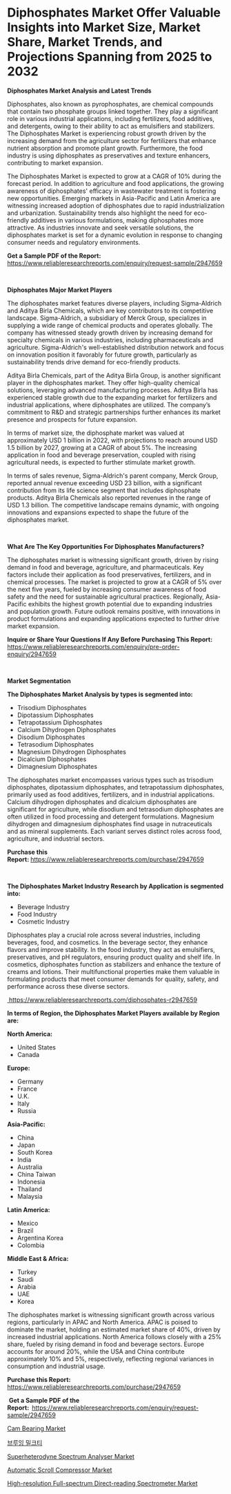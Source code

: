 <p><h1>Diphosphates Market Offer Valuable Insights into Market Size, Market Share, Market Trends, and Projections Spanning from 2025 to 2032</h1></p><p><strong>Diphosphates Market Analysis and Latest Trends</strong></p>
<p><p>Diphosphates, also known as pyrophosphates, are chemical compounds that contain two phosphate groups linked together. They play a significant role in various industrial applications, including fertilizers, food additives, and detergents, owing to their ability to act as emulsifiers and stabilizers. The Diphosphates Market is experiencing robust growth driven by the increasing demand from the agriculture sector for fertilizers that enhance nutrient absorption and promote plant growth. Furthermore, the food industry is using diphosphates as preservatives and texture enhancers, contributing to market expansion. </p><p>The Diphosphates Market is expected to grow at a CAGR of 10% during the forecast period. In addition to agriculture and food applications, the growing awareness of diphosphates' efficacy in wastewater treatment is fostering new opportunities. Emerging markets in Asia-Pacific and Latin America are witnessing increased adoption of diphosphates due to rapid industrialization and urbanization. Sustainability trends also highlight the need for eco-friendly additives in various formulations, making diphosphates more attractive. As industries innovate and seek versatile solutions, the diphosphates market is set for a dynamic evolution in response to changing consumer needs and regulatory environments.</p></p>
<p><strong>Get a Sample PDF of the Report:&nbsp;</strong> <a href="https://www.reliableresearchreports.com/enquiry/request-sample/2947659?utm_campaign=40&utm_medium=2&utm_source=Github&utm_content=ia&utm_term=12032025&utm_id=diphosphates">https://www.reliableresearchreports.com/enquiry/request-sample/2947659</a></p>
<p>&nbsp;</p>
<p><strong>Diphosphates Major Market Players</strong></p>
<p><p>The diphosphates market features diverse players, including Sigma-Aldrich and Aditya Birla Chemicals, which are key contributors to its competitive landscape. Sigma-Aldrich, a subsidiary of Merck Group, specializes in supplying a wide range of chemical products and operates globally. The company has witnessed steady growth driven by increasing demand for specialty chemicals in various industries, including pharmaceuticals and agriculture. Sigma-Aldrich's well-established distribution network and focus on innovation position it favorably for future growth, particularly as sustainability trends drive demand for eco-friendly products.</p><p>Aditya Birla Chemicals, part of the Aditya Birla Group, is another significant player in the diphosphates market. They offer high-quality chemical solutions, leveraging advanced manufacturing processes. Aditya Birla has experienced stable growth due to the expanding market for fertilizers and industrial applications, where diphosphates are utilized. The company’s commitment to R&D and strategic partnerships further enhances its market presence and prospects for future expansion.</p><p>In terms of market size, the diphosphate market was valued at approximately USD 1 billion in 2022, with projections to reach around USD 1.5 billion by 2027, growing at a CAGR of about 5%. The increasing application in food and beverage preservation, coupled with rising agricultural needs, is expected to further stimulate market growth.</p><p>In terms of sales revenue, Sigma-Aldrich's parent company, Merck Group, reported annual revenue exceeding USD 23 billion, with a significant contribution from its life science segment that includes diphosphate products. Aditya Birla Chemicals also reported revenues in the range of USD 1.3 billion. The competitive landscape remains dynamic, with ongoing innovations and expansions expected to shape the future of the diphosphates market.</p></p>
<p>&nbsp;</p>
<p><strong>What Are The Key Opportunities For Diphosphates Manufacturers?</strong></p>
<p><p>The diphosphates market is witnessing significant growth, driven by rising demand in food and beverage, agriculture, and pharmaceuticals. Key factors include their application as food preservatives, fertilizers, and in chemical processes. The market is projected to grow at a CAGR of 5% over the next five years, fueled by increasing consumer awareness of food safety and the need for sustainable agricultural practices. Regionally, Asia-Pacific exhibits the highest growth potential due to expanding industries and population growth. Future outlook remains positive, with innovations in product formulations and expanding applications expected to further drive market expansion.</p></p>
<p><strong>Inquire or Share Your Questions If Any Before Purchasing This Report:</strong> <a href="https://www.reliableresearchreports.com/enquiry/pre-order-enquiry/2947659?utm_campaign=40&utm_medium=2&utm_source=Github&utm_content=ia&utm_term=12032025&utm_id=diphosphates">https://www.reliableresearchreports.com/enquiry/pre-order-enquiry/2947659</a></p>
<p>&nbsp;</p>
<p><strong>Market Segmentation</strong></p>
<p><strong>The Diphosphates Market Analysis by types is segmented into:</strong></p>
<p><ul><li>Trisodium Diphosphates</li><li>Dipotassium Diphosphates</li><li>Tetrapotassium Diphosphates</li><li>Calcium Dihydrogen Diphosphates</li><li>Disodium Diphosphates</li><li>Tetrasodium Diphosphates</li><li>Magnesium Dihydrogen Diphosphates</li><li>Dicalcium Diphosphates</li><li>Dimagnesium Diphosphates</li></ul></p>
<p><p>The diphosphates market encompasses various types such as trisodium diphosphates, dipotassium diphosphates, and tetrapotassium diphosphates, primarily used as food additives, fertilizers, and in industrial applications. Calcium dihydrogen diphosphates and dicalcium diphosphates are significant for agriculture, while disodium and tetrasodium diphosphates are often utilized in food processing and detergent formulations. Magnesium dihydrogen and dimagnesium diphosphates find usage in nutraceuticals and as mineral supplements. Each variant serves distinct roles across food, agriculture, and industrial sectors.</p></p>
<p><strong>Purchase this Report:&nbsp;</strong><a href="https://www.reliableresearchreports.com/purchase/2947659?utm_campaign=40&utm_medium=2&utm_source=Github&utm_content=ia&utm_term=12032025&utm_id=diphosphates">https://www.reliableresearchreports.com/purchase/2947659</a></p>
<p>&nbsp;</p>
<p><strong>The Diphosphates Market Industry Research by Application is segmented into:</strong></p>
<p><ul><li>Beverage Industry</li><li>Food Industry</li><li>Cosmetic Industry</li></ul></p>
<p><p>Diphosphates play a crucial role across several industries, including beverages, food, and cosmetics. In the beverage sector, they enhance flavors and improve stability. In the food industry, they act as emulsifiers, preservatives, and pH regulators, ensuring product quality and shelf life. In cosmetics, diphosphates function as stabilizers and enhance the texture of creams and lotions. Their multifunctional properties make them valuable in formulating products that meet consumer demands for quality, safety, and performance across these diverse sectors.</p></p>
<p><a href="https://www.reliableresearchreports.com/diphosphates-r2947659?utm_campaign=40&utm_medium=2&utm_source=Github&utm_content=ia&utm_term=12032025&utm_id=diphosphates">&nbsp;https://www.reliableresearchreports.com/diphosphates-r2947659</a></p>
<p><strong>In terms of Region, the Diphosphates Market Players available by Region are:</strong></p>
<p>
    <p> <strong> North America: </strong>
        <ul>
            <li>United States</li>
            <li>Canada</li>
        </ul>
        </p> 
    <p> <strong> Europe: </strong>
        <ul>
            <li>Germany</li>
            <li>France</li>
            <li>U.K.</li>
            <li>Italy</li>
            <li>Russia</li>
        </ul>
        </p> 
    <p> <strong> Asia-Pacific: </strong>
        <ul>
            <li>China</li>
            <li>Japan</li>
            <li>South Korea</li>
            <li>India</li>
            <li>Australia</li>
            <li>China Taiwan</li>
            <li>Indonesia</li>
            <li>Thailand</li>
            <li>Malaysia</li>
        </ul>
        </p> 
    <p> <strong> Latin America: </strong>
        <ul>
            <li>Mexico</li>
            <li>Brazil</li>
            <li>Argentina Korea</li>
            <li>Colombia</li>
        </ul>
        </p> 
    <p> <strong> Middle East & Africa: </strong>
        <ul>
            <li>Turkey</li>
            <li>Saudi</li>
            <li>Arabia</li>
            <li>UAE</li>
            <li>Korea</li>
        </ul>
    </p>
    </p>
<p><p>The diphosphates market is witnessing significant growth across various regions, particularly in APAC and North America. APAC is poised to dominate the market, holding an estimated market share of 40%, driven by increased industrial applications. North America follows closely with a 25% share, fueled by rising demand in food and beverage sectors. Europe accounts for around 20%, while the USA and China contribute approximately 10% and 5%, respectively, reflecting regional variances in consumption and industrial usage.</p></p>
<p><strong>Purchase this Report: </strong><a href="https://www.reliableresearchreports.com/purchase/2947659?utm_campaign=40&utm_medium=2&utm_source=Github&utm_content=ia&utm_term=12032025&utm_id=diphosphates">https://www.reliableresearchreports.com/purchase/2947659</a></p>
<p>&nbsp;<strong>Get a Sample PDF of the Report:&nbsp;&nbsp;</strong><a href="https://www.reliableresearchreports.com/enquiry/request-sample/2947659?utm_campaign=40&utm_medium=2&utm_source=Github&utm_content=ia&utm_term=12032025&utm_id=diphosphates">https://www.reliableresearchreports.com/enquiry/request-sample/2947659</a></p>
<p><strong></strong></p>
<p><p><a href="https://github.com/keohannchavo/Market-Research-Report-List-1/blob/main/cam-bearing-market.md?utm_campaign=40&utm_medium=2&utm_source=Github&utm_content=ia&utm_term=12032025&utm_id=diphosphates">Cam Bearing Market</a></p><p><a href="https://github.com/sougarounis/Market-Research-Report-List-7/blob/main/950721843866.md?utm_campaign=40&utm_medium=2&utm_source=Github&utm_content=ia&utm_term=12032025&utm_id=diphosphates">브루잉 밀크티</a></p><p><a href="https://github.com/jolashta/Market-Research-Report-List-1/blob/main/superheterodyne-spectrum-analyser-market.md?utm_campaign=40&utm_medium=2&utm_source=Github&utm_content=ia&utm_term=12032025&utm_id=diphosphates">Superheterodyne Spectrum Analyser Market</a></p><p><a href="https://github.com/janotjuljo/Market-Research-Report-List-1/blob/main/automatic-scroll-compressor-market.md?utm_campaign=40&utm_medium=2&utm_source=Github&utm_content=ia&utm_term=12032025&utm_id=diphosphates">Automatic Scroll Compressor Market</a></p><p><a href="https://github.com/dhimipuc/Market-Research-Report-List-1/blob/main/high-resolution-full-spectrum-direct-reading-spectrometer-market.md?utm_campaign=40&utm_medium=2&utm_source=Github&utm_content=ia&utm_term=12032025&utm_id=diphosphates">High-resolution Full-spectrum Direct-reading Spectrometer Market</a></p></p>